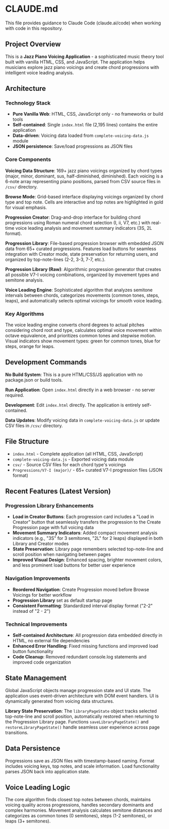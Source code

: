 # CLAUDE.md

This file provides guidance to Claude Code (claude.ai/code) when working with code in this repository.

## Project Overview

This is a **Jazz Piano Voicing Application** - a sophisticated music theory tool built with vanilla HTML, CSS, and JavaScript. The application helps musicians explore jazz piano voicings and create chord progressions with intelligent voice leading analysis.

## Architecture

### Technology Stack
- **Pure Vanilla Web**: HTML, CSS, JavaScript only - no frameworks or build tools
- **Self-contained**: Single `index.html` file (2,195 lines) contains the entire application
- **Data-driven**: Voicing data loaded from `complete-voicing-data.js` module
- **JSON persistence**: Save/load progressions as JSON files

### Core Components

**Voicing Data Structure**: 169+ jazz piano voicings organized by chord types (major, minor, dominant, sus, half-diminished, diminished). Each voicing is a 6-note array representing piano positions, parsed from CSV source files in `/csv/` directory.

**Browse Mode**: Grid-based interface displaying voicings organized by chord type and top note. Cells are interactive and top notes are highlighted in gold for visual emphasis.

**Progression Creator**: Drag-and-drop interface for building chord progressions using Roman numeral chord selection (I, ii, V7, etc.) with real-time voice leading analysis and movement summary indicators (3S, 2L format).

**Progression Library**: File-based progression browser with embedded JSON data from 65+ curated progressions. Features load buttons for seamless integration with Creator mode, state preservation for returning users, and organized by top-note-lines (2-2, 3-3, 7-7, etc.).

**Progression Library (Raw)**: Algorithmic progression generator that creates all possible V7-I voicing combinations, organized by movement types and semitone analysis.

**Voice Leading Engine**: Sophisticated algorithm that analyzes semitone intervals between chords, categorizes movements (common tones, steps, leaps), and automatically selects optimal voicings for smooth voice leading.

### Key Algorithms

The voice leading engine converts chord degrees to actual pitches considering chord root and type, calculates optimal voice movement within octave equivalence, and prioritizes common tones and stepwise motion. Visual indicators show movement types: green for common tones, blue for steps, orange for leaps.

## Development Commands

**No Build System**: This is a pure HTML/CSS/JS application with no package.json or build tools.

**Run Application**: Open `index.html` directly in a web browser - no server required.

**Development**: Edit `index.html` directly. The application is entirely self-contained.

**Data Updates**: Modify voicing data in `complete-voicing-data.js` or update CSV files in `/csv/` directory.

## File Structure

- `index.html` - Complete application (all HTML, CSS, JavaScript)
- `complete-voicing-data.js` - Exported voicing data module
- `csv/` - Source CSV files for each chord type's voicings
- `Progressions/V7-I (major)/` - 65+ curated V7-I progression files (JSON format)

## Recent Features (Latest Version)

### Progression Library Enhancements
- **Load in Creator Buttons**: Each progression card includes a "Load in Creator" button that seamlessly transfers the progression to the Create Progression page with full voicing data
- **Movement Summary Indicators**: Added compact movement analysis indicators (e.g., "3S" for 3 semitones, "2L" for 2 leaps) displayed in both Library and Creator modes
- **State Preservation**: Library page remembers selected top-note-line and scroll position when navigating between pages
- **Improved Visual Design**: Enhanced spacing, brighter movement colors, and less prominent load buttons for better user experience

### Navigation Improvements  
- **Reordered Navigation**: Create Progression moved before Browse Voicings for better workflow
- **Progression Library** set as default startup page
- **Consistent Formatting**: Standardized interval display format ("2-2" instead of "2 - 2")

### Technical Improvements
- **Self-contained Architecture**: All progression data embedded directly in HTML, no external file dependencies
- **Enhanced Error Handling**: Fixed missing functions and improved load button functionality  
- **Code Cleanup**: Removed redundant console.log statements and improved code organization

## State Management

Global JavaScript objects manage progression state and UI state. The application uses event-driven architecture with DOM event handlers. UI is dynamically generated from voicing data structures.

**Library State Preservation**: The `libraryPageState` object tracks selected top-note-line and scroll position, automatically restored when returning to the Progression Library page. Functions `saveLibraryPageState()` and `restoreLibraryPageState()` handle seamless user experience across page transitions.

## Data Persistence

Progressions save as JSON files with timestamp-based naming. Format includes voicing keys, top notes, and scale information. Load functionality parses JSON back into application state.

## Voice Leading Logic

The core algorithm finds closest top notes between chords, maintains voicing quality across progressions, handles secondary dominants and complex harmonies. Movement analysis calculates semitone distances and categorizes as common tones (0 semitones), steps (1-2 semitones), or leaps (3+ semitones).